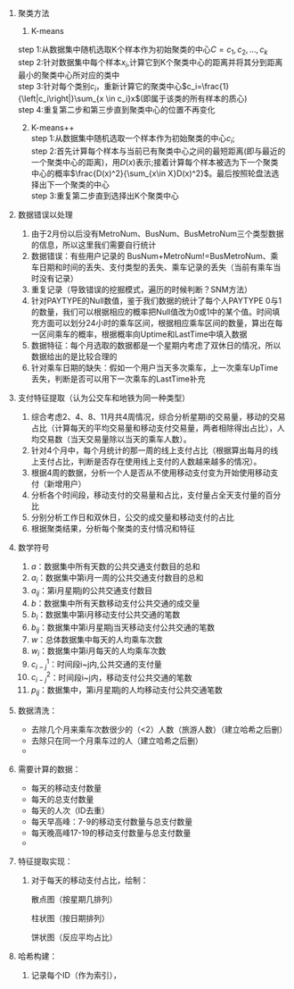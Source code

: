 1. 聚类方法   
   1. K-means   
   
   	step 1:从数据集中随机选取K个样本作为初始聚类的中心$C={c_1,c_2,...,c_k}$   
   	step 2:针对数据集中每个样本$x_i$,计算它到K个聚类中心的距离并将其分到距离最小的聚类中心所对应的类中   
   	step 3:针对每个类别$c_i$，重新计算它的聚类中心$c_i=\frac{1}{\left|c_i\right|}\sum_{x \in c_i}x$(即属于该类的所有样本的质心)   
   	step 4:重复第二步和第三步直到聚类中心的位置不再变化   
   
   2. K-means++   
   	step 1:从数据集中随机选取一个样本作为初始聚类的中心$c_i$;  
   	step 2:首先计算每个样本与当前已有聚类中心之间的最短距离(即与最近的一个聚类中心的距离)，用$D(x)$表示;接着计算每个样本被选为下一个聚类中心的概率$\frac{D(x)^2}{\sum_{x\in X}D(x)^2}$。最后按照轮盘法选择出下一个聚类的中心   
   	step 3:重复第二步直到选择出K个聚类中心
   
2. 数据错误以处理   

	1. 由于2月份以后没有MetroNum、BusNum、BusMetroNum三个类型数据的信息，所以这里我们需要自行统计
	2. 数据错误：有些用户记录的 BusNum+MetroNum!=BusMetroNum、乘车日期和时间的丢失、支付类型的丢失、乘车记录的丢失（当前有乘车当时没有记录）
	3. 重复记录（导致错误的挖掘模式，遍历的时候判断？SNM方法）
	4. 针对PAYTYPE的Null数值，鉴于我们数据的统计了每个人PAYTYPE 0与1的数量，我们可以根据相应的概率把Null值改为0或1中的某个值。时间填充方面可以划分24小时的乘车区间，根据相应乘车区间的数量，算出在每一区间乘车的概率，根据概率向Uptime和LastTime中填入数据
	5. 数据特征：每个月选取的数据都是一个星期内考虑了双休日的情况，所以数据给出的是比较合理的
	6. 针对乘车日期的缺失：假如一个用户当天多次乘车，上一次乘车UpTime丢失，判断是否可以用下一次乘车的LastTime补充

3. 支付特征提取（认为公交车和地铁为同一种类型）

	1. 综合考虑2、4、8、11月共4周情况，综合分析星期i的交易量，移动的交易占比（计算每天的平均交易量和移动支付交易量，两者相除得出占比），人均交易数（当天交易量除以当天的乘车人数）。   
	2. 针对4个月中，每个月统计的那一周的线上支付占比（根据算出每月的线上支付占比，判断是否存在使用线上支付的人数越来越多的情况）。   
	3. 根据4周的数据，分析一个人是否从不使用移动支付变为开始使用移动支付（新增用户）
	4. 分析各个时间段，移动支付的交易量和占比，支付量占全天支付量的百分比
	5. 分别分析工作日和双休日，公交的成交量和移动支付的占比
	6. 根据聚类结果，分析每个聚类的支付情况和特征

4. 数学符号   

	1. $a$：数据集中所有天数的公共交通支付数目的总和
	2. $a_{i}$：数据集中第i月一周的公共交通支付数目的总和
	3. $a_{ij}$：第i月星期j的公共交通支付数目
	4. $b$：数据集中所有天数移动支付公共交通的成交量
	5. $b_i$：数据集中第i月移动支付公共交通的笔数
	6. $b_{ij}$：数据集中第i月星期j当天移动支付公共交通的笔数
	7. $w$：总体数据集中每天的人均乘车次数
	8. $w_i$：数据集中第i月每天的人均乘车次数
	9. $c_{i-j}^1$：时间段i~j内,公共交通的支付量
	10. $c_{i-j}^2$：时间段i~j内，移动支付公共交通的笔数
	11. $p_{ij}$：数据集中，第i月星期j的人均移动支付公共交通笔数

5. 数据清洗：

	- 去除几个月来乘车次数很少的（<2）人数（旅游人数）（建立哈希之后删）
	- 去除只在同一个月乘车过的人（建立哈希之后删）
	- 

6. 需要计算的数据：

	- 每天的移动支付数量
	- 每天的总支付数量
	- 每天的人次（ID去重）
	- 每天早高峰：7-9的移动支付数量与总支付数量
	- 每天晚高峰17-19的移动支付数量与总支付数量
	- 

7. 特征提取实现：

	1. 对于每天的移动支付占比，绘制：

		散点图（按星期几排列）

		柱状图（按日期排列）

		饼状图（反应平均占比）

1. 哈希构建：
	1. 记录每个ID（作为索引），